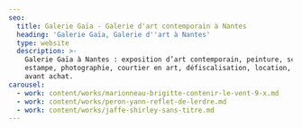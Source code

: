 ```yaml
---
seo:
  title: Galerie Gaïa - Galerie d'art contemporain à Nantes
  heading: 'Galerie Gaïa, Galerie d''art à Nantes'
  type: website
  description: >-
    Galerie Gaïa à Nantes : exposition d’art contemporain, peinture, sculpture,
    estampe, photographie, courtier en art, défiscalisation, location, prêt
    avant achat.
carousel:
  - work: content/works/marionneau-brigitte-contenir-le-vent-9-x.md
  - work: content/works/peron-yann-reflet-de-lerdre.md
  - work: content/works/jaffe-shirley-sans-titre.md
---
```









